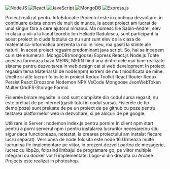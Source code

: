 ![NodeJS](https://img.shields.io/badge/node.js-6DA55F?style=for-the-badge&logo=node.js&logoColor=white)
![React](https://img.shields.io/badge/react-%2320232a.svg?style=for-the-badge&logo=react&logoColor=%2361DAFB)
![JavaScript](https://img.shields.io/badge/javascript-%23323330.svg?style=for-the-badge&logo=javascript&logoColor=%23F7DF1E)
![MongoDB](https://img.shields.io/badge/MongoDB-%234ea94b.svg?style=for-the-badge&logo=mongodb&logoColor=white)
![Express.js](https://img.shields.io/badge/express.js-%23404d59.svg?style=for-the-badge&logo=express&logoColor=%2361DAFB)

Proiect realizat pentru InfoEducatie
Proiectul este in continua dezvoltare, in continuare exista enorm de mult de munca, la acest  proiect am lucrat de unul singur fara a cere ajutorul nimanui. Ma numesc Ilie Sabin-Andrei, elev in clasa a-xii-a la liceul teoretic Ion Heliade Radulescu, sunt participant la acest proiect in ciuda faptului ca nu sunt sunt elev de la clasa de matematica-informatica prezenta la noi in liceu, ma gasiti la stiinte ale naturii.
In acest proiect regasim predominant java script.
So, hai sa incepem cu niste enumerari:
MongoDB(mongoose)
Express
React.js
Node.js
Toate acestea formeaza baza MERN, MERN fiind una dintre cele mai bine realizate sisteme pentru dezvoltarea in web design cat si web development
In proiect regasim tema Material UI de node(npm) extrem de mult modificata de mine.
Unelte si alte lucruri folosite in proiect
Redux Toolkit
React Router
Redux Persist
React Dropzone
Nodemon 
NPX
VsCode
Mongoose
JsonWebToken
Multer
GridFS-Storage
Formic

Fisierele binare regasite in cod sunt compilate din codul sursa regasit, nu este preluat de pe internet(gasiti totul in codul sursa).
Fisierele de tip demo(poze) sunt preluate de pe un proiect de pe github cu poze pentru testarea platformelor web in dezvoltare, si pe alocuri de pe google.

Utilizare 
in Server : nodemon index.js pentru pornire
In client npm start pentru a porni serverul
npm i pentru instalarea lucrurilor necesare(nu stiu sigur daca functioneaza, netestat, la crearea proiectului am instalat fiecare lucru separat).
Versiunea de node folosita este node 16
Urmeaza multe lucruri sa fie implementare pe viitor, in prezent dezvolt partea de mesagerie, lucrez cu libp2p, folosind limbajul de programare go, pe viitor multiple integrari cu docker vor fi implementate.
Logo-ul din dreapta cu Arcane Projects este realizat in photoshop.



